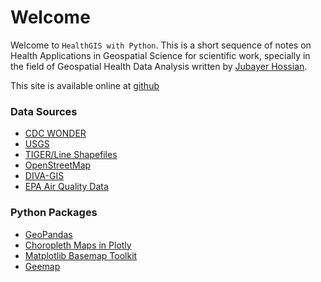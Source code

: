 # Welcome
Welcome to `HealthGIS with Python`. This is a short sequence of notes on Health Applications in Geospatial Science for scientific work, specially in the field of Geospatial Health Data Analysis written by [Jubayer Hossian](https://jhossain.me/).

This site is available online at [github](https://hossainlab.github.io/HealthGIS)


### Data Sources
- [CDC WONDER](https://wonder.cdc.gov/)
- [USGS](https://www.usgs.gov/)
- [TIGER/Line Shapefiles](https://www.census.gov/geographies/mapping-files/time-series/geo/tiger-line-file.html)
- [OpenStreetMap](https://www.openstreetmap.org/#map=4/38.01/-95.84)
- [DIVA-GIS](http://www.diva-gis.org/gdata)
- [EPA Air Quality Data ](https://www.epa.gov/outdoor-air-quality-data)


### Python Packages
- [GeoPandas](https://geopandas.org/)
- [Choropleth Maps in Plotly](https://plotly.com/python/choropleth-maps/)
- [Matplotlib Basemap Toolkit](https://matplotlib.org/basemap/)
- [Geemap](https://geemap.org/)
